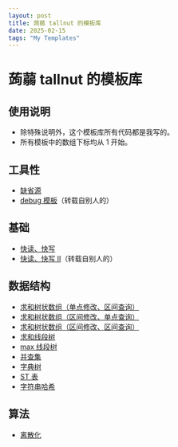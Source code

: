 ```yaml
---
layout: post
title: 蒟蒻 tallnut 的模板库
date: 2025-02-15
tags: "My Templates"
---
```


# 蒟蒻 tallnut 的模板库

## 使用说明
- 除特殊说明外，这个模板库所有代码都是我写的。
- 所有模板中的数组下标均从 1 开始。

## 工具性
- [缺省源](https://tallnutliu.github.io/My-Blog/2025/02/15/My-Templates-Default-Source.html)
- [debug 模板](https://tallnutliu.github.io/My-Blog/2025/02/15/My-Templates-Debug-Template.html)（转载自别人的）

## 基础
- [快读、快写](https://tallnutliu.github.io/My-Blog/2025/02/15/My-Templates-Qread&Qwrite-I.html)
- [快读、快写 Ⅱ](https://tallnutliu.github.io/My-Blog/2025/02/15/My-Templates-Qread&Qwrite-II.html)（转载自别人的）

## 数据结构
- [求和树状数组（单点修改、区间查询）](https://tallnutliu.github.io/My-Blog/2025/02/15/My-Templates-Summing-Fenwick-Tree-I.html)
- [求和树状数组（区间修改、单点查询）](https://tallnutliu.github.io/My-Blog/2025/02/15/My-Templates-Summing-Fenwick-Tree-II.html)
- [求和树状数组（区间修改、区间查询）](https://tallnutliu.github.io/My-Blog/2025/02/15/My-Templates-Summing-Fenwick-Tree-III.html)
- [求和线段树](https://tallnutliu.github.io/My-Blog/2025/02/15/My-Templates-Summing-Segment-Tree.html)
- [max 线段树](https://tallnutliu.github.io/My-Blog/2025/02/15/My-Templates-Max-Segment-Tree.html)
- [并查集](https://tallnutliu.github.io/My-Blog/2025/02/15/My-Templates-DSU.html)
- [字典树](https://tallnutliu.github.io/My-Blog/2025/02/15/My-Templates-Trie.html)
- [ST 表](https://tallnutliu.github.io/My-Blog/2025/02/15/My-Templates-Sparse-Table.html)
- [字符串哈希](https://tallnutliu.github.io/My-Blog/2025/02/15/My-Templates-String-Hash.html)

## 算法
- [离散化](https://tallnutliu.github.io/My-Blog/2025/02/15/My-Templates-Discretization.html)
